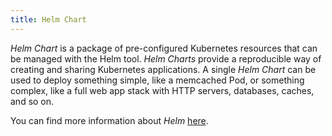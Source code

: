 ```yaml
---
title: Helm Chart
---
```


*Helm Chart* is a package of pre-configured Kubernetes resources that can be managed with the Helm tool. *Helm Charts* provide a reproducible way of creating and sharing Kubernetes applications. A single *Helm Chart* can be used to deploy something simple, like a memcached Pod, or something complex, like a full web app stack with HTTP servers, databases, caches, and so on.

You can find more information about *Helm* [here](https://helm.sh/docs/).
